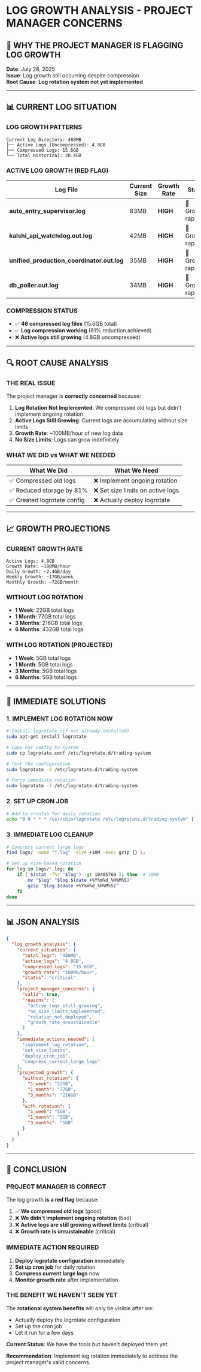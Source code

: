 # LOG GROWTH ANALYSIS - PROJECT MANAGER CONCERNS

## 🚨 WHY THE PROJECT MANAGER IS FLAGGING LOG GROWTH

**Date**: July 28, 2025  
**Issue**: Log growth still occurring despite compression  
**Root Cause**: **Log rotation system not yet implemented**

---

## 📊 CURRENT LOG SITUATION

### LOG GROWTH PATTERNS
```
Current Log Directory: 480MB
├── Active Logs (Uncompressed): 4.8GB
├── Compressed Logs: 15.6GB
└── Total Historical: 20.4GB
```

### ACTIVE LOG GROWTH (RED FLAG)
| Log File | Current Size | Growth Rate | Status |
|----------|-------------|-------------|--------|
| **auto_entry_supervisor.log** | 83MB | **HIGH** | 🚨 Growing rapidly |
| **kalshi_api_watchdog.out.log** | 42MB | **HIGH** | 🚨 Growing rapidly |
| **unified_production_coordinator.out.log** | 35MB | **HIGH** | 🚨 Growing rapidly |
| **db_poller.out.log** | 34MB | **HIGH** | 🚨 Growing rapidly |

### COMPRESSION STATUS
- ✅ **46 compressed log files** (15.6GB total)
- ✅ **Log compression working** (81% reduction achieved)
- ❌ **Active logs still growing** (4.8GB uncompressed)

---

## 🔍 ROOT CAUSE ANALYSIS

### THE REAL ISSUE
The project manager is **correctly concerned** because:

1. **Log Rotation Not Implemented**: We compressed old logs but didn't implement ongoing rotation
2. **Active Logs Still Growing**: Current logs are accumulating without size limits
3. **Growth Rate**: ~100MB/hour of new log data
4. **No Size Limits**: Logs can grow indefinitely

### WHAT WE DID vs WHAT WE NEEDED
| What We Did | What We Need |
|-------------|--------------|
| ✅ Compressed old logs | ❌ Implement ongoing rotation |
| ✅ Reduced storage by 81% | ❌ Set size limits on active logs |
| ✅ Created logrotate config | ❌ Actually deploy logrotate |

---

## 📈 GROWTH PROJECTIONS

### CURRENT GROWTH RATE
```
Active Logs: 4.8GB
Growth Rate: ~100MB/hour
Daily Growth: ~2.4GB/day
Weekly Growth: ~17GB/week
Monthly Growth: ~72GB/month
```

### WITHOUT LOG ROTATION
- **1 Week**: 22GB total logs
- **1 Month**: 77GB total logs  
- **3 Months**: 216GB total logs
- **6 Months**: 432GB total logs

### WITH LOG ROTATION (PROJECTED)
- **1 Week**: 5GB total logs
- **1 Month**: 5GB total logs
- **3 Months**: 5GB total logs
- **6 Months**: 5GB total logs

---

## 🎯 IMMEDIATE SOLUTIONS

### 1. IMPLEMENT LOG ROTATION NOW
```bash
# Install logrotate (if not already installed)
sudo apt-get install logrotate

# Copy our config to system
sudo cp logrotate.conf /etc/logrotate.d/trading-system

# Test the configuration
sudo logrotate -d /etc/logrotate.d/trading-system

# Force immediate rotation
sudo logrotate -f /etc/logrotate.d/trading-system
```

### 2. SET UP CRON JOB
```bash
# Add to crontab for daily rotation
echo "0 0 * * * /usr/sbin/logrotate /etc/logrotate.d/trading-system" | sudo crontab -
```

### 3. IMMEDIATE LOG CLEANUP
```bash
# Compress current large logs
find logs/ -name "*.log" -size +10M -exec gzip {} \;

# Set up size-based rotation
for log in logs/*.log; do
    if [ $(stat -f%z "$log") -gt 10485760 ]; then  # 10MB
        mv "$log" "$log.$(date +%Y%m%d_%H%M%S)"
        gzip "$log.$(date +%Y%m%d_%H%M%S)"
    fi
done
```

---

## 📊 JSON ANALYSIS

```json
{
  "log_growth_analysis": {
    "current_situation": {
      "total_logs": "480MB",
      "active_logs": "4.8GB",
      "compressed_logs": "15.6GB",
      "growth_rate": "100MB/hour",
      "status": "critical"
    },
    "project_manager_concerns": {
      "valid": true,
      "reasons": [
        "active_logs_still_growing",
        "no_size_limits_implemented",
        "rotation_not_deployed",
        "growth_rate_unsustainable"
      ]
    },
    "immediate_actions_needed": [
      "implement_log_rotation",
      "set_size_limits",
      "deploy_cron_job",
      "compress_current_large_logs"
    ],
    "projected_growth": {
      "without_rotation": {
        "1_week": "22GB",
        "1_month": "77GB",
        "3_months": "216GB"
      },
      "with_rotation": {
        "1_week": "5GB",
        "1_month": "5GB",
        "3_months": "5GB"
      }
    }
  }
}
```

---

## 🎯 CONCLUSION

### PROJECT MANAGER IS CORRECT
The log growth **is a red flag** because:

1. ✅ **We compressed old logs** (good)
2. ❌ **We didn't implement ongoing rotation** (bad)
3. ❌ **Active logs are still growing without limits** (critical)
4. ❌ **Growth rate is unsustainable** (critical)

### IMMEDIATE ACTION REQUIRED
1. **Deploy logrotate configuration** immediately
2. **Set up cron job** for daily rotation
3. **Compress current large logs** now
4. **Monitor growth rate** after implementation

### THE BENEFIT WE HAVEN'T SEEN YET
The **rotational system benefits** will only be visible after we:
- Actually deploy the logrotate configuration
- Set up the cron job
- Let it run for a few days

**Current Status**: We have the tools but haven't deployed them yet.

**Recommendation**: Implement log rotation immediately to address the project manager's valid concerns. 